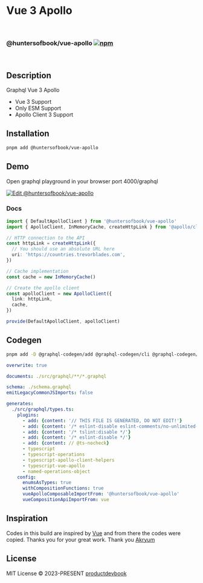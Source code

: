 # Vue 3 Apollo
<br/>

### @huntersofbook/vue-apollo [![npm](https://img.shields.io/npm/v/@huntersofbook/vue-apollo.svg)](https://npmjs.com/package/@huntersofbook/vue-apollo)
<br/>

## Description
Graphql Vue 3 Apollo
- Vue 3 Support
- Only ESM Support
- Apollo Client 3 Support

## Installation

```bash
pnpm add @huntersofbook/vue-apollo
```


## Demo 

Open graphql playground in your browser port 4000/graphql

[![Edit @huntersofbook/vue-apollo](https://codesandbox.io/static/img/play-codesandbox.svg)](https://githubbox.com/huntersofbook/huntersofbook/tree/main/examples/graphql/relay-cursor-paging)

### Docs
```ts
import { DefaultApolloClient } from '@huntersofbook/vue-apollo'
import { ApolloClient, InMemoryCache, createHttpLink } from '@apollo/client/core'

// HTTP connection to the API
const httpLink = createHttpLink({
  // You should use an absolute URL here
  uri: 'https://countries.trevorblades.com',
})

// Cache implementation
const cache = new InMemoryCache()

// Create the apollo client
const apolloClient = new ApolloClient({
  link: httpLink,
  cache,
})

provide(DefaultApolloClient, apolloClient)

```

## Codegen

```bash
pnpm add -D @graphql-codegen/add @graphql-codegen/cli @graphql-codegen/typescript @graphql-codegen/named-operations-object @graphql-codegen/typescript-apollo-client-helpers @graphql-codegen/typescript-operations @graphql-codegen/typescript-vue-apollo
```



```yml
overwrite: true

documents: ./src/graphql/**/*.graphql

schema: ./schema.graphql
emitLegacyCommonJSImports: false

generates:
  ./src/graphql/types.ts:
    plugins:
      - add: {content: '// THIS FILE IS GENERATED, DO NOT EDIT!'}
      - add: {content: '/* eslint-disable eslint-comments/no-unlimited-disable */'}
      - add: {content: '/* tslint:disable */'}
      - add: {content: '/* eslint-disable */'}
      - add: {content: // @ts-nocheck}
      - typescript
      - typescript-operations
      - typescript-apollo-client-helpers
      - typescript-vue-apollo
      - named-operations-object
    config:
      enumsAsTypes: true
      withCompositionFunctions: true
      vueApolloComposableImportFrom: '@huntersofbook/vue-apollo'
      vueCompositionApiImportFrom: vue
```

## Inspiration
Codes in this build are inspired by [Vue](https://github.com/vuejs/apollo) and from there the codes were copied. Thanks you for your great work.
Thank you [Akryum](https://github.com/Akryum)

 ## License

MIT License © 2023-PRESENT [productdevbook](https://github.com/productdevbook)